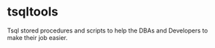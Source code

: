 # tsqltools
Tsql stored procedures and scripts to help the DBAs and Developers to make their job easier.
